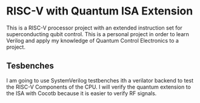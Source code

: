 # RISC-V with Quantum ISA Extension

This is a RISC-V processor project with an extended instruction set for superconducting qubit control. This is a personal project in order to learn Verilog and apply my knowledge of Quantum Control Electronics to a project.

## Tesbenches

I am going to use SystemVerilog testbenches ith a verilator backend to test the RISC-V Components of the CPU. I will verify the quantum extension to the ISA with Cocotb because it is easier to verify RF signals.